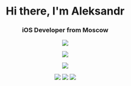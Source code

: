 <div id="header" align="center">
	<h1>Hi there, I'm Aleksandr</h1>
	<h3>iOS Developer from Moscow</h3>
</div>

<p align="center">
  <a href="https://skillicons.dev">
    <img src="https://skillicons.dev/icons?i=linkedin&theme=light" />
  </a>
</p>

<p align="center">
  <a href="https://skillicons.dev">
    <img src="https://skillicons.dev/icons?i=swift,py,cpp,html,css&theme=light" />
  </a>
</p>

<p align="center">
  <a href="https://skillicons.dev">
    <img src="https://skillicons.dev/icons?i=git,figma,firebase,linux,ps,postman,vscode&theme=light" />
  </a>
</p>

<div id="summary" align="center">
	<img src="https://github-profile-summary-cards.vercel.app/api/cards/profile-details?username=aleksandrnskn&theme=github_dark"/>
  <img src="https://github-profile-summary-cards.vercel.app/api/cards/most-commit-language?username=aleksandrnskn&theme=github_dark"/>
	<img src="https://github-profile-summary-cards.vercel.app/api/cards/stats?username=aleksandrnskn&theme=github_dark"/>
</div>
